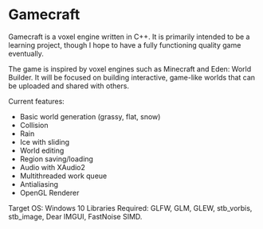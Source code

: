 # Gamecraft
Gamecraft is a voxel engine written in C++. It is primarily intended to be a learning project, though I hope to have a fully functioning quality game eventually.

The game is inspired by voxel engines such as Minecraft and Eden: World Builder. It will be focused on building interactive, game-like worlds that can be uploaded and shared with others.

Current features:
- Basic world generation (grassy, flat, snow)
- Collision
- Rain
- Ice with sliding
- World editing
- Region saving/loading
- Audio with XAudio2
- Multithreaded work queue
- Antialiasing
- OpenGL Renderer

Target OS: Windows 10
Libraries Required: GLFW, GLM, GLEW, stb_vorbis, stb_image, Dear IMGUI, FastNoise SIMD.
